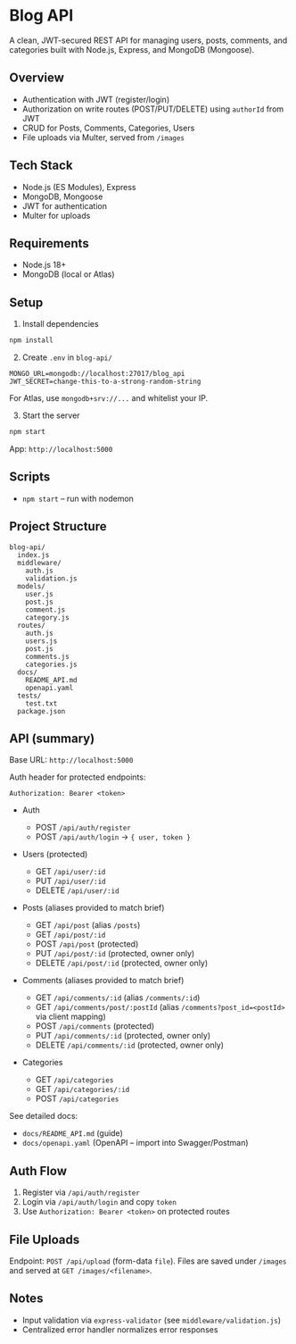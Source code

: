 # Blog API

A clean, JWT-secured REST API for managing users, posts, comments, and categories built with Node.js, Express, and MongoDB (Mongoose).

## Overview
- Authentication with JWT (register/login)
- Authorization on write routes (POST/PUT/DELETE) using `authorId` from JWT
- CRUD for Posts, Comments, Categories, Users
- File uploads via Multer, served from `/images`

## Tech Stack
- Node.js (ES Modules), Express
- MongoDB, Mongoose
- JWT for authentication
- Multer for uploads

## Requirements
- Node.js 18+
- MongoDB (local or Atlas)

## Setup
1) Install dependencies
```bash
npm install
```
2) Create `.env` in `blog-api/`
```
MONGO_URL=mongodb://localhost:27017/blog_api
JWT_SECRET=change-this-to-a-strong-random-string
```
For Atlas, use `mongodb+srv://...` and whitelist your IP.

3) Start the server
```bash
npm start
```
App: `http://localhost:5000`

## Scripts
- `npm start` – run with nodemon

## Project Structure
```
blog-api/
  index.js
  middleware/
    auth.js
    validation.js
  models/
    user.js
    post.js
    comment.js
    category.js
  routes/
    auth.js
    users.js
    post.js
    comments.js
    categories.js
  docs/
    README_API.md
    openapi.yaml
  tests/
    test.txt
  package.json
```

## API (summary)
Base URL: `http://localhost:5000`

Auth header for protected endpoints:
```
Authorization: Bearer <token>
```

- Auth
  - POST `/api/auth/register`
  - POST `/api/auth/login` → `{ user, token }`

- Users (protected)
  - GET `/api/user/:id`
  - PUT `/api/user/:id`
  - DELETE `/api/user/:id`

- Posts (aliases provided to match brief)
  - GET `/api/post` (alias `/posts`)
  - GET `/api/post/:id`
  - POST `/api/post` (protected)
  - PUT `/api/post/:id` (protected, owner only)
  - DELETE `/api/post/:id` (protected, owner only)

- Comments (aliases provided to match brief)
  - GET `/api/comments/:id` (alias `/comments/:id`)
  - GET `/api/comments/post/:postId` (alias `/comments?post_id=<postId>` via client mapping)
  - POST `/api/comments` (protected)
  - PUT `/api/comments/:id` (protected, owner only)
  - DELETE `/api/comments/:id` (protected, owner only)

- Categories
  - GET `/api/categories`
  - GET `/api/categories/:id`
  - POST `/api/categories`

See detailed docs:
- `docs/README_API.md` (guide)
- `docs/openapi.yaml` (OpenAPI – import into Swagger/Postman)

## Auth Flow
1) Register via `/api/auth/register`
2) Login via `/api/auth/login` and copy `token`
3) Use `Authorization: Bearer <token>` on protected routes

## File Uploads
Endpoint: `POST /api/upload` (form-data `file`). Files are saved under `/images` and served at `GET /images/<filename>`.

## Notes
- Input validation via `express-validator` (see `middleware/validation.js`)
- Centralized error handler normalizes error responses

